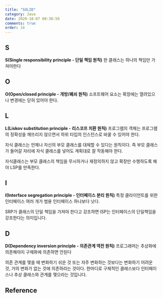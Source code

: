 ```yaml
---
title: "SOLID"
category: Java
date: 2020-10-07 00:30:59
comments: true
order: 14
---
```



## S
__S(Single responsibility principle - 단일 책임 원칙)__ 한 클래스는 하나의 책임만 가져야한다

## O
__O(Open/closed principle - 개방/폐쇠 원칙)__ 소프트웨어 요소는 확장에는 열려있으나 변경에는 닫혀 있어야 한다.

## L
__L(Liskov substitution principle - 리스코프 치환 원칙)__ 프로그램의 객체는 프로그램의 정확성을 깨뜨리지 않으면서 하위 타입의 인스턴스로 바꿀 수 있어야 한다.

자식 클래스는 언제나 자신의 부모 클래스를 대체할 수 있다는 원칙이다. 즉 부모 클래스가 들어갈 자리에 자식 클래스를 넣어도 계획대로 잘 작동해야 한다.

자식클래스는 부모 클래스의 책임을 무시하거나 재정의하지 않고 확장만 수행하도록 해야 LSP를 만족한다.

## I
__I(Interface segregation principle - 인터페이스 분리 원칙)__ 특정 클라이언트를 위한 인터페이스 여러 개가 범용 인터페이스 하나보다 낫다.

SRP가 클래스의 단일 책임을 가져야 한다고 강조하면 ISP는 인터페이스의 단일책임을 강조한다는 의미입니다.

## D
__D(Dependency inversion principle - 의존관계 역전 원칙)__ 프로그래머는 추상화에 의존해야지 구체화에 의존하면 안된다

의존 관계를 맺을 때 변화하기 쉬운 것 또는 자주 변화하는 것보다는 변화하기 어려운 것, 거의 변화가 없는 것에 의존하라는 것이다. 한마디로 구체적인 클래스보다 인터페이스나 추상 클래스와 관계를 맺으라는 것입니다.


## Reference